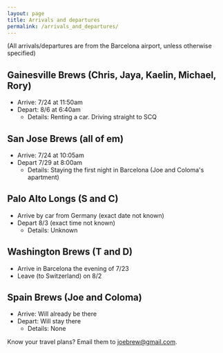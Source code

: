 ```yaml
---
layout: page
title: Arrivals and departures
permalink: /arrivals_and_departures/
---
```


(All arrivals/departures are from the Barcelona airport, unless otherwise specified)

## Gainesville Brews (Chris, Jaya, Kaelin, Michael, Rory)

- Arrive: 7/24 at 11:50am   
- Depart: 8/6 at 6:40am  
    - Details: Renting a car. Driving straight to SCQ

## San Jose Brews (all of em)

- Arrive: 7/24 at 10:05am  
- Depart 7/29 at 8:00am   
    - Details: Staying the first night in Barcelona (Joe and Coloma's apartment)

## Palo Alto Longs (S and C) 

- Arrive by car from Germany (exact date not known)   
- Depart 8/3 (exact time not known)  
    - Details: Unknown

## Washington Brews (T and D)  

- Arrive in Barcelona the evening of 7/23
- Leave (to Switzerland) on 8/2

## Spain Brews (Joe and Coloma) 

- Arrive: Will already be there    
- Depart: Will stay there    
    - Details: None

Know your travel plans?  Email them to joebrew@gmail.com.